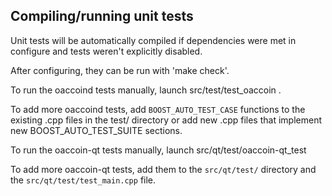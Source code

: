 Compiling/running unit tests
------------------------------------

Unit tests will be automatically compiled if dependencies were met in configure
and tests weren't explicitly disabled.

After configuring, they can be run with 'make check'.

To run the oaccoind tests manually, launch src/test/test_oaccoin .

To add more oaccoind tests, add `BOOST_AUTO_TEST_CASE` functions to the existing
.cpp files in the test/ directory or add new .cpp files that
implement new BOOST_AUTO_TEST_SUITE sections.

To run the oaccoin-qt tests manually, launch src/qt/test/oaccoin-qt_test

To add more oaccoin-qt tests, add them to the `src/qt/test/` directory and
the `src/qt/test/test_main.cpp` file.

